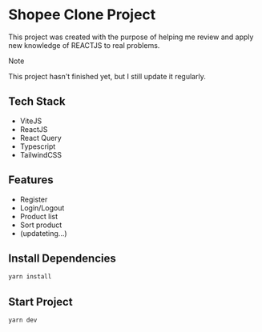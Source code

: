 # Shopee Clone Project

This project was created with the purpose of helping me review and apply new knowledge of REACTJS to real problems.

> [!NOTE]  
> This project hasn't finished yet, but I still update it regularly.

## Tech Stack

- ViteJS
- ReactJS
- React Query
- Typescript
- TailwindCSS

## Features

- Register
- Login/Logout
- Product list
- Sort product
- (updateting...)

## Install Dependencies

```bash
yarn install
```
## Start Project

```bash
yarn dev
```

